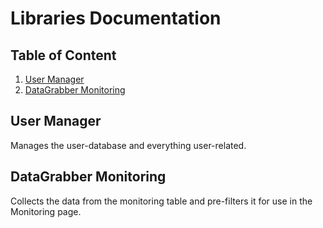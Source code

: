 # Libraries Documentation
## Table of Content
1. [User Manager](#user-manager)
2. [DataGrabber Monitoring](#datagrabber-monitoring)

## User Manager
Manages the user-database and everything user-related.

## DataGrabber Monitoring
Collects the data from the monitoring table and pre-filters it for use in the Monitoring page.

